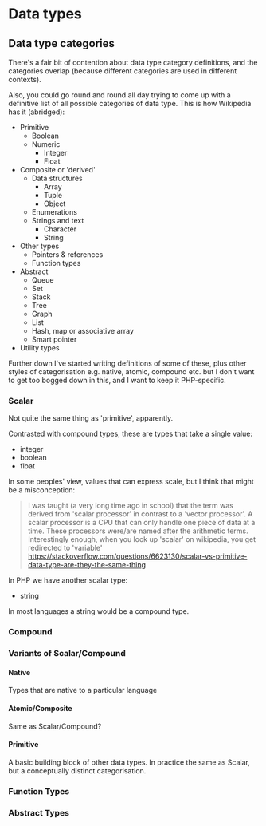 # Data types

## Data type categories

There's a fair bit of contention about data type category definitions, and the categories overlap (because different categories are used in different contexts). 

Also, you could go round and round all day trying to come up with a definitive list of all possible categories of data type. This is how Wikipedia has it (abridged):

- Primitive
  - Boolean
  - Numeric
    - Integer
    - Float
- Composite or 'derived'
  - Data structures
    - Array
    - Tuple
    - Object
  - Enumerations
  - Strings and text
    - Character
    - String
- Other types
  - Pointers & references
  - Function types
- Abstract
  - Queue
  - Set
  - Stack
  - Tree
  - Graph
  - List
  - Hash, map or associative array
  - Smart pointer
- Utility types

Further down I've started writing definitions of some of these, plus other styles of categorisation e.g. native, atomic, compound etc. but I don't want to get too bogged down in this, and I want to keep it PHP-specific.







### Scalar

Not quite the same thing as 'primitive', apparently.

Contrasted with compound types, these are types that take a single value:

- integer
- boolean
- float

In some peoples' view, values that can express scale, but I think that might be a misconception:

> I was taught (a very long time ago in school) that the term was derived from 'scalar processor' in contrast to a 'vector processor'. A scalar processor is a CPU that can only handle one piece of data at a time. These processors were/are named after the arithmetic terms. Interestingly enough, when you look up 'scalar' on wikipedia, you get redirected to 'variable' https://stackoverflow.com/questions/6623130/scalar-vs-primitive-data-type-are-they-the-same-thing

In PHP we have another scalar type:

- string

In most languages a string would be a compound type.

### Compound



### Variants of Scalar/Compound

#### Native

Types that are native to a particular language

#### Atomic/Composite

Same as Scalar/Compound?

#### Primitive

A basic building block of other data types. In practice the same as Scalar, but a conceptually distinct categorisation.

### Function Types

### Abstract Types

